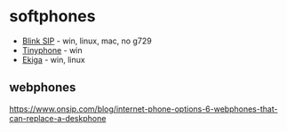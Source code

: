 # softphones

- [Blink SIP](http://icanblink.com/) - win, linux, mac, no g729
- [Tinyphone](https://github.com/voiceip/tinyphone) - win
- [Ekiga](https://www.ekiga.org/) - win, linux

## webphones

https://www.onsip.com/blog/internet-phone-options-6-webphones-that-can-replace-a-deskphone
